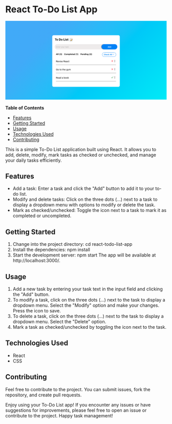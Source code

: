 # React To-Do List App

![To-Do List App Interface](./images/design.png)

**Table of Contents**
- [Features](#features)
- [Getting Started](#getting-started)
- [Usage](#usage)
- [Technologies Used](#technologies-used)
- [Contributing](#contributing)

This is a simple To-Do List application built using React. It allows you to add, delete, modify, mark tasks as checked or unchecked, and manage your daily tasks efficiently.

## Features
- Add a task: Enter a task and click the "Add" button to add it to your to-do list.
- Modify and delete tasks: Click on the three dots (...) next to a task to display a dropdown menu with options to modify or delete the task.
- Mark as checked/unchecked: Toggle the icon next to a task to mark it as completed or uncompleted.

## Getting Started
1. Change into the project directory:
   cd react-todo-list-app
2. Install the dependencies:
   npm install
3. Start the development server:
   npm start
The app will be available at http://localhost:3000/.

## Usage
1. Add a new task by entering your task text in the input field and clicking the "Add" button.
2. To modify a task, click on the three dots (...) next to the task to display a dropdown menu. Select the "Modify" option and make your changes. Press the icon to save.
3. To delete a task, click on the three dots (...) next to the task to display a dropdown menu. Select the "Delete" option.
4. Mark a task as checked/unchecked by toggling the icon next to the task.

## Technologies Used
- React
- CSS

## Contributing
Feel free to contribute to the project. You can submit issues, fork the repository, and create pull requests.

Enjoy using your To-Do List app! If you encounter any issues or have suggestions for improvements, please feel free to open an issue or contribute to the project. Happy task management!
